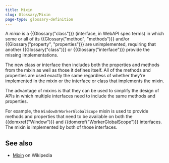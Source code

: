 ```yaml
---
title: Mixin
slug: Glossary/Mixin
page-type: glossary-definition
---
```




A _mixin_ is a {{Glossary("class")}} (interface, in WebAPI spec terms) in which some or all of its {{Glossary("method", "methods")}} and/or {{Glossary("property", "properties")}} are unimplemented, requiring that another {{Glossary("class")}} or {{Glossary("interface")}} provide the missing implementations.

The new class or interface then includes both the properties and methods from the mixin as well as those it defines itself. All of the methods and properties are used exactly the same regardless of whether they're implemented in the mixin or the interface or class that implements the mixin.

The advantage of mixins is that they can be used to simplify the design of APIs in which multiple interfaces need to include the same methods and properties.

For example, the `WindowOrWorkerGlobalScope` mixin is used to provide methods and properties that need to be available on both the {{domxref("Window")}} and {{domxref("WorkerGlobalScope")}} interfaces. The mixin is implemented by both of those interfaces.

## See also

- [Mixin](https://en.wikipedia.org/wiki/Mixin) on Wikipedia
